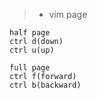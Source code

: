 > * vim page
```vim
half page
ctrl d(down)
ctrl u(up)

full page
ctrl f(forward)
ctrl b(backward)
```
